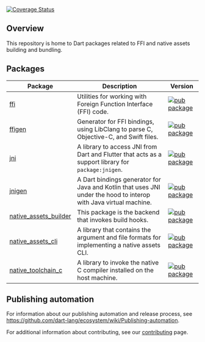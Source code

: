 [![Coverage Status](https://coveralls.io/repos/github/dart-lang/native/badge.svg?branch=main)](https://coveralls.io/github/dart-lang/native?branch=main)

## Overview

This repository is home to Dart packages related to FFI and native assets
building and bundling.

## Packages

| Package | Description | Version |
| --- | --- | --- |
| [ffi](pkgs/ffi/) | Utilities for working with Foreign Function Interface (FFI) code. | [![pub package](https://img.shields.io/pub/v/ffi.svg)](https://pub.dev/packages/ffi) |
| [ffigen](pkgs/ffigen/) | Generator for FFI bindings, using LibClang to parse C, Objective-C, and Swift files. | [![pub package](https://img.shields.io/pub/v/ffigen.svg)](https://pub.dev/packages/ffigen) |
| [jni](pkgs/jni/) | A library to access JNI from Dart and Flutter that acts as a support library for `package:jnigen`. | [![pub package](https://img.shields.io/pub/v/jni.svg)](https://pub.dev/packages/jni) |
| [jnigen](pkgs/jnigen/) | A Dart bindings generator for Java and Kotlin that uses JNI under the hood to interop with Java virtual machine. | [![pub package](https://img.shields.io/pub/v/jnigen.svg)](https://pub.dev/packages/jnigen) |
| [native_assets_builder](pkgs/native_assets_builder/) | This package is the backend that invokes build hooks. | [![pub package](https://img.shields.io/pub/v/native_assets_builder.svg)](https://pub.dev/packages/native_assets_builder) |
| [native_assets_cli](pkgs/native_assets_cli/) | A library that contains the argument and file formats for implementing a native assets CLI. | [![pub package](https://img.shields.io/pub/v/native_assets_cli.svg)](https://pub.dev/packages/native_assets_cli) |
| [native_toolchain_c](pkgs/native_toolchain_c/) | A library to invoke the native C compiler installed on the host machine. | [![pub package](https://img.shields.io/pub/v/native_toolchain_c.svg)](https://pub.dev/packages/native_toolchain_c) |

## Publishing automation

For information about our publishing automation and release process, see
https://github.com/dart-lang/ecosystem/wiki/Publishing-automation.

For additional information about contributing, see our
[contributing](CONTRIBUTING.md) page.
